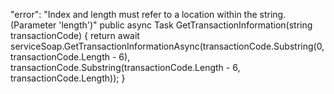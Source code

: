   "error": "Index and length must refer to a location within the string. (Parameter 'length')"
        public async Task<TransactionInformationShort> GetTransactionInformation(string transactionCode)
        {
            return await serviceSoap.GetTransactionInformationAsync(transactionCode.Substring(0, transactionCode.Length - 6), transactionCode.Substring(transactionCode.Length - 6, transactionCode.Length));
        }
